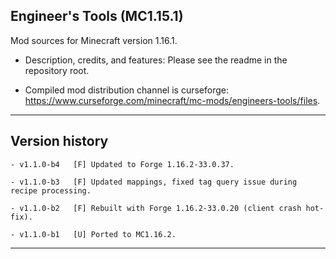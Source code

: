
## Engineer's Tools (MC1.15.1)

Mod sources for Minecraft version 1.16.1.

- Description, credits, and features: Please see the readme in the repository root.

- Compiled mod distribution channel is curseforge: https://www.curseforge.com/minecraft/mc-mods/engineers-tools/files.

----
## Version history

    - v1.1.0-b4   [F] Updated to Forge 1.16.2-33.0.37.

    - v1.1.0-b3   [F] Updated mappings, fixed tag query issue during recipe processing.

    - v1.1.0-b2   [F] Rebuilt with Forge 1.16.2-33.0.20 (client crash hot-fix).

    - v1.1.0-b1   [U] Ported to MC1.16.2.

-----

